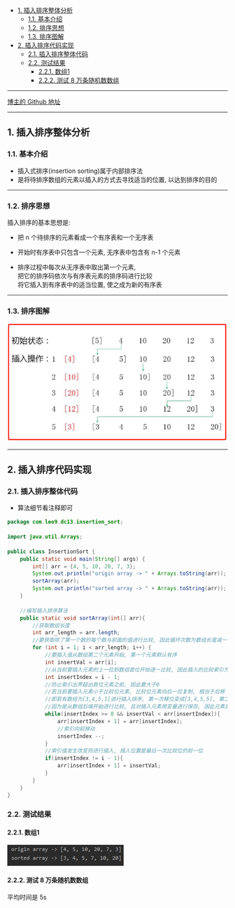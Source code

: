 <!-- TOC -->

- [1. 插入排序整体分析](#1-插入排序整体分析)
  - [1.1. 基本介绍](#11-基本介绍)
  - [1.2. 排序思想](#12-排序思想)
  - [1.3. 排序图解](#13-排序图解)
- [2. 插入排序代码实现](#2-插入排序代码实现)
  - [2.1. 插入排序整体代码](#21-插入排序整体代码)
  - [2.2. 测试结果](#22-测试结果)
    - [2.2.1. 数组1](#221-数组1)
    - [2.2.2. 测试 8 万条随机数数组](#222-测试-8-万条随机数数组)

<!-- /TOC -->

****
[博主的 Github 地址](https://github.com/leon9dragon)
****

## 1. 插入排序整体分析

### 1.1. 基本介绍
- 插入式排序(insertion sorting)属于内部排序法 
- 是将待排序数组的元素以插入的方式去寻找适当的位置, 以达到排序的目的

****

### 1.2. 排序思想
插入排序的基本思想是:  
- 把 n 个待排序的元素看成一个有序表和一个无序表

- 开始时有序表中只包含一个元素, 无序表中包含有 n-1 个元素

- 排序过程中每次从无序表中取出第一个元素,  
  把它的排序码依次与有序表元素的排序码进行比较  
  将它插入到有序表中的适当位置, 使之成为新的有序表

****

### 1.3. 排序图解
![插入排序图解](../99.images/2020-05-13-17-09-10.png)

****

## 2. 插入排序代码实现

### 2.1. 插入排序整体代码
- 算法细节看注释即可
```java
package com.leo9.dc13.insertion_sort;

import java.util.Arrays;

public class InsertionSort {
    public static void main(String[] args) {
        int[] arr = {4, 5, 10, 20, 7, 3};
        System.out.println("origin array -> " + Arrays.toString(arr));
        sortArray(arr);
        System.out.println("sorted array -> " + Arrays.toString(arr));
    }

    //编写插入排序算法
    public static void sortArray(int[] arr){
        //获取数组长度
        int arr_length = arr.length;
        //要获取除了第一个数的每个数与前面的值进行比较, 因此循环次数为数组长度减一
        for (int i = 1; i < arr_length; i++) {
            //要插入值从数组第二个元素开始, 第一个元素默认有序
            int insertVal = arr[i];
            //从当前要插入元素的上一位到数组首位开始逐一比较, 因此插入的比较索引为当前插入值索引减一
            int insertIndex = i - 1;
            //防止索引出界超出首位元素之前, 因此要大于0
            //若当前要插入元素小于比较位元素, 比较位元素向后一位复制, 相当于后移
            //即若有数组为[3,4,5,1]进行插入排序, 第一次移位变成[3,4,5,5], 第二次移位变成[3,4,4,5], 第三次移位是[3,3,4,5], 插入位置是最后一次比较位的前一位, 当前最后一位是-1, 前一位则是0
            //因为是从数组后端开始进行比较, 且对插入元素用变量进行保存, 因此元素后移并不会导致元素缺失.
            while(insertIndex >= 0 && insertVal < arr[insertIndex]){
                arr[insertIndex + 1] = arr[insertIndex];
                //索引向前移动
                insertIndex --;
            }
            //索引值发生改变则进行插入, 插入位置是最后一次比较位的前一位
            if(insertIndex != i - 1){
                arr[insertIndex + 1] = insertVal;
            }
        }
    }
}

```

### 2.2. 测试结果

#### 2.2.1. 数组1
![Array1](../99.images/2020-05-14-09-16-15.png)

#### 2.2.2. 测试 8 万条随机数数组
平均时间是 5s